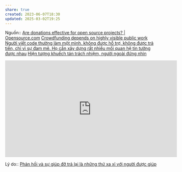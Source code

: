 ```yaml
---
share: true
created: 2023-06-07T18:30
updated: 2025-03-02T19:25
---
```

Nguồn:: [Are donations effective for open source projects? | Opensource.com](https://opensource.com/business/13/7/donations-open-source-projects)
[Crowdfunding depends on highly visible public work](../../../Qu%E1%BA%A3n%20l%C3%BD%20d%E1%BB%B1%20%C3%A1n,%20ph%C3%A1t%20tri%E1%BB%83n%20s%E1%BA%A3n%20ph%E1%BA%A9m,%20x%C3%A2y%20d%E1%BB%B1ng%20t%E1%BB%95%20ch%E1%BB%A9c/Qu%E1%BB%B9,%20g%E1%BB%8Di%20v%E1%BB%91n/G%E1%BB%8Di%20v%E1%BB%91n%20c%E1%BB%99ng%20%C4%91%E1%BB%93ng/Crowdfunding%20depends%20on%20highly%20visible%20public%20work.md)
[Người viết code thường làm một mình, không được hỗ trợ, không được trả tiền, chỉ vì sự đam mê. Họ cần xây dựng rất nhiều mối quan hệ tin tưởng được nhau](../../Nh%C3%A2n%20h%E1%BB%8Dc/Ng%C6%B0%E1%BB%9Di%20vi%E1%BA%BFt%20code%20th%C6%B0%E1%BB%9Dng%20l%C3%A0m%20m%E1%BB%99t%20m%C3%ACnh,%20kh%C3%B4ng%20%C4%91%C6%B0%E1%BB%A3c%20h%E1%BB%97%20tr%E1%BB%A3,%20kh%C3%B4ng%20%C4%91%C6%B0%E1%BB%A3c%20tr%E1%BA%A3%20ti%E1%BB%81n,%20ch%E1%BB%89%20v%C3%AC%20s%E1%BB%B1%20%C4%91am%20m%C3%AA.%20H%E1%BB%8D%20c%E1%BA%A7n%20x%C3%A2y%20d%E1%BB%B1ng%20r%E1%BA%A5t%20nhi%E1%BB%81u%20m%E1%BB%91i%20quan%20h%E1%BB%87%20tin%20t%C6%B0%E1%BB%9Fng%20%C4%91%C6%B0%E1%BB%A3c%20nhau.md)
[Hiện tượng khuếch tán trách nhiệm, người ngoài đứng nhìn](Hi%E1%BB%87n%20t%C6%B0%E1%BB%A3ng%20khu%E1%BA%BFch%20t%C3%A1n%20tr%C3%A1ch%20nhi%E1%BB%87m,%20ng%C6%B0%E1%BB%9Di%20ngo%C3%A0i%20%C4%91%E1%BB%A9ng%20nh%C3%ACn.md) 
<iframe width="560" height="315" src="https://www.youtube.com/embed/_Mo4lTAeWeM?si=TxiMA_WcpCSccnvt" title="YouTube video player" frameborder="0" allow="accelerometer; autoplay; clipboard-write; encrypted-media; gyroscope; picture-in-picture; web-share" referrerpolicy="strict-origin-when-cross-origin" allowfullscreen></iframe>

Lý do:: [Phản hồi và sự giúp đỡ trả lại là những thứ xa xỉ với người được giúp](../../../Kinh%20t%E1%BA%BF.%20T%C3%A2m%20l%C3%BD%20h%E1%BB%8Dc%20qu%E1%BA%A3n%20l%C3%BD%20v%C3%A0%20lao%20%C4%91%E1%BB%99ng/T%C3%A2m%20l%C3%BD%20h%E1%BB%8Dc%20qu%E1%BA%A3n%20l%C3%BD%20v%C3%A0%20lao%20%C4%91%E1%BB%99ng/Gi%C3%BAp%20%C4%91%E1%BB%A1%20nhau/Ph%E1%BA%A3n%20h%E1%BB%93i%20v%C3%A0%20s%E1%BB%B1%20gi%C3%BAp%20%C4%91%E1%BB%A1%20tr%E1%BA%A3%20l%E1%BA%A1i%20l%C3%A0%20nh%E1%BB%AFng%20th%E1%BB%A9%20xa%20x%E1%BB%89%20v%E1%BB%9Bi%20ng%C6%B0%E1%BB%9Di%20%C4%91%C6%B0%E1%BB%A3c%20gi%C3%BAp.md)
